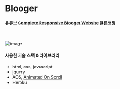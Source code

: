# Blooger
#### 유튜브 [Complete Responsive Blooger Website](https://www.youtube.com/watch?v=CrSC1ZA9j0M&list=WL&index=2) 클론코딩

<br>

![image](https://user-images.githubusercontent.com/24693833/138598475-0bf211e1-650a-4b0d-8578-46500c960012.png)


#### 사용한 기술 스택 & 라이브러리
* html, css, javascript
* jquery
* AOS, [Animated On Scroll](https://michalsnik.github.io/aos/)
* Heroku
